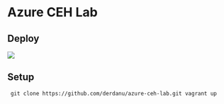 # Azure CEH Lab
## Deploy

<a href="https://portal.azure.com/#create/Microsoft.Template/uri/https%3A%2F%2Fraw.githubusercontent.com%2Fderdanu%2Fazure-ceh-lab%2Fmaster%2Fazure-deploy.json" target="_blank">
    <img src="http://azuredeploy.net/deploybutton.png"/>
</a>

## Setup

`` 
git clone https://github.com/derdanu/azure-ceh-lab.git
vagrant up 
`` 
